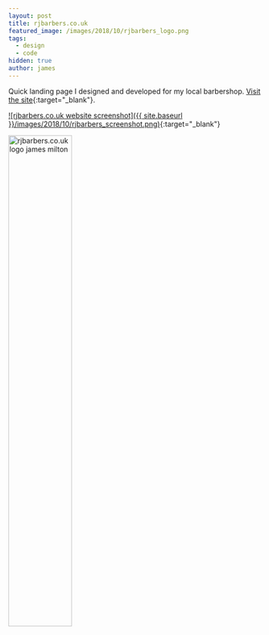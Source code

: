 ```yaml
---
layout: post
title: rjbarbers.co.uk
featured_image: /images/2018/10/rjbarbers_logo.png
tags:
  - design
  - code
hidden: true
author: james
---
```


Quick landing page I designed and developed for my local barbershop. [Visit the site](http://rjbarbers.co.uk/thrapstonbarbershop/){:target="_blank"}.

[![rjbarbers.co.uk website screenshot]({{ site.baseurl }}/images/2018/10/rjbarbers_screenshot.png)](http://rjbarbers.co.uk/thrapstonbarbershop/){:target="_blank"}

<img src="{{ site.baseurl }}/images/2018/10/rjbarbers_logo.png" alt="rjbarbers.co.uk logo james milton" width="50%">

